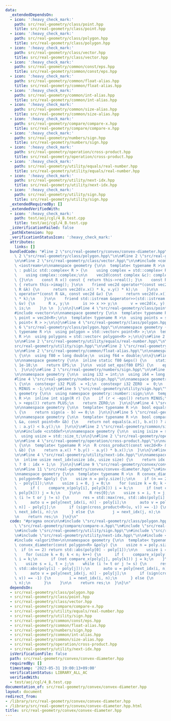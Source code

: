 ```yaml
---
data:
  _extendedDependsOn:
  - icon: ':heavy_check_mark:'
    path: src/real-geometry/class/point.hpp
    title: src/real-geometry/class/point.hpp
  - icon: ':heavy_check_mark:'
    path: src/real-geometry/class/polygon.hpp
    title: src/real-geometry/class/polygon.hpp
  - icon: ':heavy_check_mark:'
    path: src/real-geometry/class/vector.hpp
    title: src/real-geometry/class/vector.hpp
  - icon: ':heavy_check_mark:'
    path: src/real-geometry/common/const/eps.hpp
    title: src/real-geometry/common/const/eps.hpp
  - icon: ':heavy_check_mark:'
    path: src/real-geometry/common/float-alias.hpp
    title: src/real-geometry/common/float-alias.hpp
  - icon: ':heavy_check_mark:'
    path: src/real-geometry/common/int-alias.hpp
    title: src/real-geometry/common/int-alias.hpp
  - icon: ':heavy_check_mark:'
    path: src/real-geometry/common/size-alias.hpp
    title: src/real-geometry/common/size-alias.hpp
  - icon: ':heavy_check_mark:'
    path: src/real-geometry/compare/compare-x.hpp
    title: src/real-geometry/compare/compare-x.hpp
  - icon: ':heavy_check_mark:'
    path: src/real-geometry/numbers/sign.hpp
    title: src/real-geometry/numbers/sign.hpp
  - icon: ':heavy_check_mark:'
    path: src/real-geometry/operation/cross-product.hpp
    title: src/real-geometry/operation/cross-product.hpp
  - icon: ':heavy_check_mark:'
    path: src/real-geometry/utility/equals/real-number.hpp
    title: src/real-geometry/utility/equals/real-number.hpp
  - icon: ':heavy_check_mark:'
    path: src/real-geometry/utility/next-idx.hpp
    title: src/real-geometry/utility/next-idx.hpp
  - icon: ':heavy_check_mark:'
    path: src/real-geometry/utility/sign.hpp
    title: src/real-geometry/utility/sign.hpp
  _extendedRequiredBy: []
  _extendedVerifiedWith:
  - icon: ':heavy_check_mark:'
    path: test/aoj/cgl/4_B.test.cpp
    title: test/aoj/cgl/4_B.test.cpp
  _isVerificationFailed: false
  _pathExtension: hpp
  _verificationStatusIcon: ':heavy_check_mark:'
  attributes:
    links: []
  bundledCode: "#line 2 \"src/real-geometry/convex/convex-diameter.hpp\"\n\n#line\
    \ 2 \"src/real-geometry/class/polygon.hpp\"\n\n#line 2 \"src/real-geometry/class/point.hpp\"\
    \n\n#line 2 \"src/real-geometry/class/vector.hpp\"\n\n#include <complex>\n#include\
    \ <iostream>\n\nnamespace geometry {\n\n  template< typename R >\n  class vec2d\
    \ : public std::complex< R > {\n    using complex = std::complex< R >;\n\n   public:\n\
    \    using complex::complex;\n\n    vec2d(const complex &c): complex::complex(c)\
    \ {}\n\n    const R x() const { return this->real(); }\n    const R y() const\
    \ { return this->imag(); }\n\n    friend vec2d operator*(const vec2d &v, const\
    \ R &k) {\n      return vec2d(v.x() * k, v.y() * k);\n    }\n\n    friend vec2d\
    \ operator*(const R &k, const vec2d &v) {\n      return vec2d(v.x() * k, v.y()\
    \ * k);\n    }\n\n    friend std::istream &operator>>(std::istream &is, vec2d\
    \ &v) {\n      R x, y;\n      is >> x >> y;\n      v = vec2d(x, y);\n      return\
    \ is;\n    }\n \n  };\n\n}\n#line 4 \"src/real-geometry/class/point.hpp\"\n\n\
    #include <vector>\n\nnamespace geometry {\n\n  template< typename R >\n  using\
    \ point = vec2d<R>;\n\n  template< typename R >\n  using points = std::vector<\
    \ point< R > >;\n\n}\n#line 4 \"src/real-geometry/class/polygon.hpp\"\n\n#line\
    \ 6 \"src/real-geometry/class/polygon.hpp\"\n\nnamespace geometry {\n\n  template<\
    \ typename R >\n  using polygon = std::vector< point<R> >;\n\n  template< typename\
    \ R >\n  using polygons = std::vector< polygon<R> >;\n\n}\n#line 2 \"src/real-geometry/compare/compare-x.hpp\"\
    \n\n#line 2 \"src/real-geometry/utility/equals/real-number.hpp\"\n\n#line 2 \"\
    src/real-geometry/utility/sign.hpp\"\n\n#line 2 \"src/real-geometry/common/const/eps.hpp\"\
    \n\n#line 2 \"src/real-geometry/common/float-alias.hpp\"\n\nnamespace geometry\
    \ {\n\n  using f80 = long double;\n  using f64 = double;\n\n}\n#line 4 \"src/real-geometry/common/const/eps.hpp\"\
    \n\nnamespace geometry {\n\n  inline static f80 &eps() {\n    static f80 EPS =\
    \ 1e-10;\n    return EPS;\n  }\n\n  void set_eps(f80 EPS) {\n    eps() = EPS;\n\
    \  }\n\n}\n#line 2 \"src/real-geometry/numbers/sign.hpp\"\n\n#line 2 \"src/real-geometry/common/int-alias.hpp\"\
    \n\nnamespace geometry {\n\n  using i32 = int;\n  using i64 = long long;\n\n}\n\
    #line 4 \"src/real-geometry/numbers/sign.hpp\"\n\nnamespace geometry::number::sign\
    \ {\n\n  constexpr i32 PLUS  = +1;\n  constexpr i32 ZERO  =  0;\n  constexpr i32\
    \ MINUS = -1;\n\n}\n#line 5 \"src/real-geometry/utility/sign.hpp\"\n\nnamespace\
    \ geometry {\n\n  using namespace geometry::number::sign;\n\n  template< typename\
    \ R >\n  inline int sign(R r) {\n    if (r < -eps()) return MINUS;\n    if (r\
    \ > +eps()) return PLUS;\n    return ZERO;\n  }\n\n}\n#line 4 \"src/real-geometry/utility/equals/real-number.hpp\"\
    \n\nnamespace geometry {\n\n  template< typename R >\n  bool equals(R a, R b)\
    \ {\n    return sign(a - b) == 0;\n  }\n\n}\n#line 5 \"src/real-geometry/compare/compare-x.hpp\"\
    \n\nnamespace geometry {\n\n  template< typename R >\n  bool compare_x(const point<R>\
    \ &a, const point<R> &b) {\n    return not equals(a.x(), b.x()) ? a.x() < b.x()\
    \ : a.y() < b.y();\n  }\n\n}\n#line 2 \"src/real-geometry/common/size-alias.hpp\"\
    \n\n#include <cstddef>\n\nnamespace geometry {\n\n  using isize = std::ptrdiff_t;\n\
    \  using usize = std::size_t;\n\n}\n#line 2 \"src/real-geometry/operation/cross-product.hpp\"\
    \n\n#line 4 \"src/real-geometry/operation/cross-product.hpp\"\n\nnamespace geometry\
    \ {\n\n  template< typename R >\n  R cross_product(const vec2d<R> &a, const vec2d<R>\
    \ &b) {\n    return a.x() * b.y() - a.y() * b.x();\n  }\n\n}\n#line 2 \"src/real-geometry/utility/next-idx.hpp\"\
    \n\n#line 4 \"src/real-geometry/utility/next-idx.hpp\"\n\nnamespace geometry {\n\
    \n  inline usize next_idx(usize idx, usize size) {\n    return idx + 1 == size\
    \ ? 0 : idx + 1;\n  }\n\n}\n#line 9 \"src/real-geometry/convex/convex-diameter.hpp\"\
    \n\n#line 11 \"src/real-geometry/convex/convex-diameter.hpp\"\n#include <algorithm>\n\
    \nnamespace geometry {\n\n  template< typename R >\n  R convex_diameter(const\
    \ polygon<R> &poly) {\n    usize n = poly.size();\n\n    if (n == 2) return std::abs(poly[0]\
    \ - poly[1]);\n\n    usize i = 0, j = 0;\n    for (usize k = 0; k < n; k++) {\n\
    \      if (    compare_x(poly[i], poly[k])) i = k;\n      if (not compare_x(poly[j],\
    \ poly[k])) j = k;\n    }\n\n    R res{0};\n    usize s = i, t = j;\n    while\
    \ (i != t or j != s) {\n      res = std::max(res, std::abs(poly[i] - poly[j]));\n\
    \      auto u = poly[next_idx(i, n)] - poly[i];\n      auto v = poly[next_idx(j,\
    \ n)] - poly[j];\n      if (sign(cross_product<R>(u, v)) == -1) {\n        i =\
    \ next_idx(i, n);\n      } else {\n        j = next_idx(j, n);\n      }\n    }\n\
    \n    return res;\n  }\n}\n"
  code: "#pragma once\n\n#include \"src/real-geometry/class/polygon.hpp\"\n#include\
    \ \"src/real-geometry/compare/compare-x.hpp\"\n#include \"src/real-geometry/common/size-alias.hpp\"\
    \n#include \"src/real-geometry/utility/sign.hpp\"\n#include \"src/real-geometry/operation/cross-product.hpp\"\
    \n#include \"src/real-geometry/utility/next-idx.hpp\"\n\n#include <complex>\n\
    #include <algorithm>\n\nnamespace geometry {\n\n  template< typename R >\n  R\
    \ convex_diameter(const polygon<R> &poly) {\n    usize n = poly.size();\n\n  \
    \  if (n == 2) return std::abs(poly[0] - poly[1]);\n\n    usize i = 0, j = 0;\n\
    \    for (usize k = 0; k < n; k++) {\n      if (    compare_x(poly[i], poly[k]))\
    \ i = k;\n      if (not compare_x(poly[j], poly[k])) j = k;\n    }\n\n    R res{0};\n\
    \    usize s = i, t = j;\n    while (i != t or j != s) {\n      res = std::max(res,\
    \ std::abs(poly[i] - poly[j]));\n      auto u = poly[next_idx(i, n)] - poly[i];\n\
    \      auto v = poly[next_idx(j, n)] - poly[j];\n      if (sign(cross_product<R>(u,\
    \ v)) == -1) {\n        i = next_idx(i, n);\n      } else {\n        j = next_idx(j,\
    \ n);\n      }\n    }\n\n    return res;\n  }\n}\n"
  dependsOn:
  - src/real-geometry/class/polygon.hpp
  - src/real-geometry/class/point.hpp
  - src/real-geometry/class/vector.hpp
  - src/real-geometry/compare/compare-x.hpp
  - src/real-geometry/utility/equals/real-number.hpp
  - src/real-geometry/utility/sign.hpp
  - src/real-geometry/common/const/eps.hpp
  - src/real-geometry/common/float-alias.hpp
  - src/real-geometry/numbers/sign.hpp
  - src/real-geometry/common/int-alias.hpp
  - src/real-geometry/common/size-alias.hpp
  - src/real-geometry/operation/cross-product.hpp
  - src/real-geometry/utility/next-idx.hpp
  isVerificationFile: false
  path: src/real-geometry/convex/convex-diameter.hpp
  requiredBy: []
  timestamp: '2023-05-31 19:00:13+09:00'
  verificationStatus: LIBRARY_ALL_AC
  verifiedWith:
  - test/aoj/cgl/4_B.test.cpp
documentation_of: src/real-geometry/convex/convex-diameter.hpp
layout: document
redirect_from:
- /library/src/real-geometry/convex/convex-diameter.hpp
- /library/src/real-geometry/convex/convex-diameter.hpp.html
title: src/real-geometry/convex/convex-diameter.hpp
---
```

